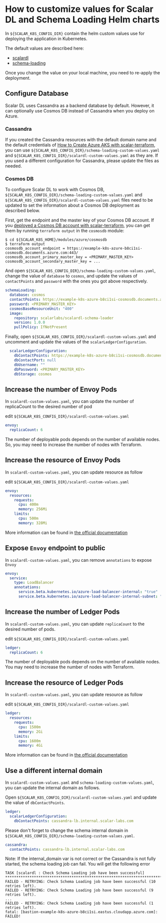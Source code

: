 # How to customize values for Scalar DL and Schema Loading Helm charts

In `${SCALAR_K8S_CONFIG_DIR}` contain the helm custom values use for deploying the application in Kubernetes.

The default values are described here:

* [scalardl](../charts/stable/scalardl/README.md)
* [schema-loading](../charts/stable/schema-loading/README.md)

Once you change the value on your local machine, you need to re-apply the deployment.

## Configure Database

Scalar DL uses Cassandra as a backend database by default. However, it can optionally use Cosmos DB instead of Cassandra when you deploy on Azure.

### Cassandra

If you created the Cassandra resources with the default domain name and the default credentials of [How to Create Azure AKS with scalar-terraform](AKSScalarTerraformDeploymentGuide.md), you can use `${SCALAR_K8S_CONFIG_DIR}/schema-loading-custom-values.yaml` and `${SCALAR_K8S_CONFIG_DIR}/scalardl-custom-values.yaml` as they are. If you used a different configuration for Cassandra, please update the files as needed.

### Cosmos DB

To configure Scalar DL to work with Cosmos DB, `${SCALAR_K8S_CONFIG_DIR}/schema-loading-custom-values.yaml` and `${SCALAR_K8S_CONFIG_DIR}/scalardl-custom-values.yaml` files need to be updated to set the information about a Cosmos DB deployment as described below.

First, get the endpoint and the master key of your Cosmos DB account. If you [deployed a Cosmos DB account with scalar-terraform](./AKSScalarTerraformDeploymentGuide.md#create-database-resources), you can get them by running `terraform output` in the `cosmosdb` module:

```console
$ cd ${SCALAR_K8S_HOME}/modules/azure/cosmosdb
$ terraform output
cosmosdb_account_endpoint = https://example-k8s-azure-b8ci1si-cosmosdb.documents.azure.com:443/
cosmosdb_account_primary_master_key = <PRIMARY_MASTER_KEY>
cosmosdb_account_secondary_master_key = ...
```

And open `${SCALAR_K8S_CONFIG_DIR}/schema-loading-custom-values.yaml`, change the value of `database` to `cosmos`, and update the values of `contactPoints` and `password` with the ones you got above respectively.

```yaml
schemaLoading:
  database: cosmos
  contactPoints: https://example-k8s-azure-b8ci1si-cosmosdb.documents.azure.com:443/
  password: <PRIMARY_MASTER_KEY>
  cosmosBaseResourceUnit: "400"
  image:
    repository: scalarlabs/scalardl-schema-loader
    version: 1.0.0
    pullPolicy: IfNotPresent
```

Finally, open `${SCALAR_K8S_CONFIG_DIR}/scalardl-custom-values.yaml` and uncomment and update the values of the `scalarLedgerConfiguration`.

```yaml
  scalarLedgerConfiguration:
    dbContactPoints: https://example-k8s-azure-b8ci1si-cosmosdb.documents.azure.com:443/
    dbContactPort: null
    dbUsername: ""
    dbPassword: <PRIMARY_MASTER_KEY>
    dbStorage: cosmos
```

## Increase the number of Envoy Pods

In `scalardl-custom-values.yaml`, you can update the number of replicaCount to the desired number of pod

edit `${SCALAR_K8S_CONFIG_DIR}/scalardl-custom-values.yaml`

```yml
envoy:
  replicaCount: 6
```

The number of deployable pods depends on the number of available nodes. So, you may need to increase the number of nodes with Terraform.

## Increase the resource of Envoy Pods

In `scalardl-custom-values.yaml`, you can update resource as follow

edit `${SCALAR_K8S_CONFIG_DIR}/scalardl-custom-values.yaml`

```yml
envoy:
  resources:
    requests:
      cpu: 400m
      memory: 256Mi
    limits:
      cpu: 500m
      memory: 328Mi
```

More information can be found in [the official documentation](https://kubernetes.io/docs/concepts/configuration/manage-resources-containers/#resource-requests-and-limits-of-pod-and-container)

## Expose `Envoy` endpoint to public

In `scalardl-custom-values.yaml`, you can remove `annotations` to expose `Envoy`

```yml
envoy:
  service:
    type: LoadBalancer
    annotations:
      service.beta.kubernetes.io/azure-load-balancer-internal: "true"
      service.beta.kubernetes.io/azure-load-balancer-internal-subnet: "k8s_ingress"
```

## Increase the number of Ledger Pods

In `scalardl-custom-values.yaml`, you can update `replicaCount` to the desired number of pods.

edit `${SCALAR_K8S_CONFIG_DIR}/scalardl-custom-values.yaml`

```yml
ledger:
  replicaCount: 6
```

The number of deployable pods depends on the number of available nodes. You may need to increase the number of nodes with Terraform.

## Increase the resource of Ledger Pods

In `scalardl-custom-values.yaml`, you can update resource as follow

edit `${SCALAR_K8S_CONFIG_DIR}/scalardl-custom-values.yaml`

```yml
ledger:
  resources:
    requests:
      cpu: 1500m
      memory: 2Gi
    limits:
      cpu: 1600m
      memory: 4Gi
```

More information can be found in [the official documentation](https://kubernetes.io/docs/concepts/configuration/manage-resources-containers/#resource-requests-and-limits-of-pod-and-container)

## Use a different internal domain

In `scalardl-custom-values.yaml` and `schema-loading-custom-values.yaml`, you can update the internal domain as follows.

Open `${SCALAR_K8S_CONFIG_DIR}/scalardl-custom-values.yaml` and update the value of `dbContactPoints`.

```yml
ledger:
  scalarLedgerConfiguration:
    dbContactPoints: cassandra-lb.internal.scalar-labs.com
```

Please don't forget to change the schema internal domain in `${SCALAR_K8S_CONFIG_DIR}/schema-loading-custom-values.yaml`.

```yml
cassandra:
  contactPoints: cassandra-lb.internal.scalar-labs.com
```

Note: If the internal_domain var is not correct or the Cassandra is not fully started, the schema loading job can fail. You will get the following error

```console
TASK [scalardl : Check Schema Loading job have been successful] **********************************************************************************************************************************************************
FAILED - RETRYING: Check Schema Loading job have been successful (10 retries left).
FAILED - RETRYING: Check Schema Loading job have been successful (9 retries left).
...
FAILED - RETRYING: Check Schema Loading job have been successful (1 retries left).
fatal: [bastion-example-k8s-azure-b8ci1si.eastus.cloudapp.azure.com]: FAILED!
```
